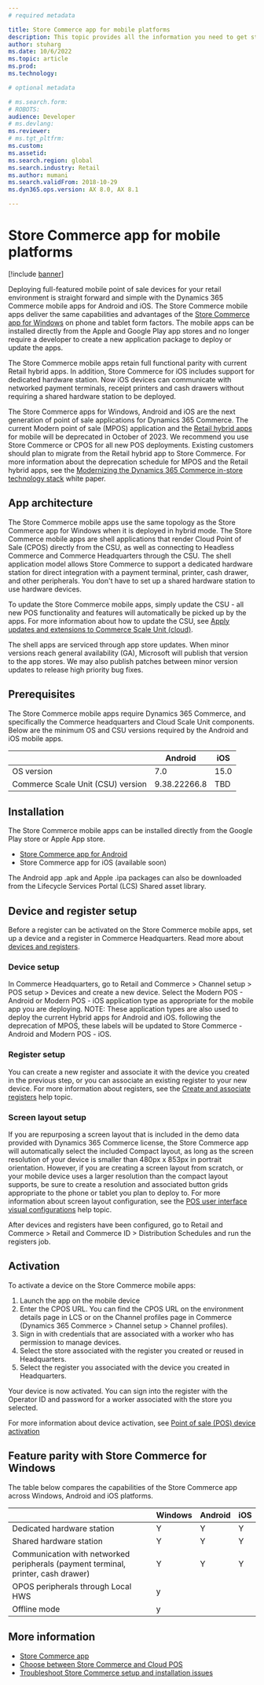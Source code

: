 ```yaml
---
# required metadata

title: Store Commerce app for mobile platforms
description: This topic provides all the information you need to get started with the Store Commerce app for Android and iOS.
author: stuharg 
ms.date: 10/6/2022
ms.topic: article
ms.prod: 
ms.technology: 

# optional metadata

# ms.search.form: 
# ROBOTS: 
audience: Developer
# ms.devlang: 
ms.reviewer: 
# ms.tgt_pltfrm: 
ms.custom: 
ms.assetid: 
ms.search.region: global
ms.search.industry: Retail
ms.author: mumani
ms.search.validFrom: 2018-10-29
ms.dyn365.ops.version: AX 8.0, AX 8.1

---
```


# Store Commerce app for mobile platforms

[!include [banner](../includes/banner.md)]

Deploying full-featured mobile point of sale devices for your retail environment is straight forward and simple with the Dynamics 365 Commerce mobile apps for Android and iOS. The Store Commerce mobile apps deliver the same capabilities and advantages of the [Store Commerce app for Windows](store-commerce.md) on phone and tablet form factors. The mobile apps can be installed directly from the Apple and Google Play app stores and no longer require a developer to create a new application package to deploy or update the apps. 

The Store Commerce mobile apps retain full functional parity with current Retail hybrid apps. In addition, Store Commerce for iOS includes support for dedicated hardware station. Now iOS devices can communicate with networked payment terminals, receipt printers and cash drawers without requiring a shared hardware station to be deployed. 

The Store Commerce apps for Windows, Android and iOS are the next generation of point of sale applications for Dynamics 365 Commerce. The current Modern point of sale (MPOS) application and the [Retail hybrid apps](hybridapp.md) for mobile will be deprecated in October of 2023. We recommend you use Store Commerce or CPOS for all new POS deployments. Existing customers should plan to migrate from the Retail hybrid app to Store Commerce. For more information about the deprecation schedule for MPOS and the Retail hybrid apps, see the [Modernizing the Dynamics 365 Commerce in-store technology stack](https://www.microsoft.com/en-au/download/details.aspx?id=103896) white paper. 

## App architecture

The Store Commerce mobile apps use the same topology as the Store Commerce app for Windows when it is deployed in hybrid mode. The Store Commerce mobile apps are shell applications that render Cloud Point of Sale (CPOS) directly from the CSU, as well as connecting to Headless Commerce and Commerce Headquarters through the CSU. The shell application model allows Store Commerce to support a dedicated hardware station for direct integration with a payment terminal, printer, cash drawer, and other peripherals. You don't have to set up a shared hardware station to use hardware devices. 

To update the Store Commerce mobile apps, simply update the CSU - all new POS functionality and features will automatically be picked up by the apps. For more information about how to update the CSU, see [Apply updates and extensions to Commerce Scale Unit (cloud)](deployment/update-retail-channel.md).

The shell apps are serviced through app store updates. When minor versions reach general availability (GA), Microsoft will publish that version to the app stores. We may also publish patches between minor version updates to release high priority bug fixes.

## Prerequisites

The Store Commerce mobile apps require Dynamics 365 Commerce, and specifically the Commerce headquarters and Cloud Scale Unit components. Below are the minimum OS and CSU versions required by the Android and iOS mobile apps. 

|                                    | Android      | iOS  |
| ---------------------------------- | ------------ | ---- |
| OS version                         | 7.0          | 15.0 |
| Commerce Scale  Unit (CSU) version | 9.38.22266.8 | TBD  |

## Installation

The Store Commerce mobile apps can be installed directly from the Google Play store or Apple App store. 

- [Store Commerce app for Android](https://aka.ms/storecommerceandroid)
- Store Commerce app for iOS (available soon)

The Android app .apk and Apple .ipa packages can also be downloaded from the Lifecycle Services Portal (LCS) Shared asset library. 

## Device and register setup

Before a register can be activated on the Store Commerce mobile apps, set up a device and a register in Commerce Headquarters. Read more about [devices and registers](../implementation-considerations-devices.md). 

### **Device setup**

In Commerce Headquarters, go to Retail and Commerce > Channel setup > POS setup > Devices and create a new device. Select the Modern POS - Android or Modern POS - iOS application type as appropriate for the mobile app you are deploying. NOTE: These application types are also used to deploy the current Hybrid apps for Android and iOS. following the deprecation of MPOS, these labels will be updated to Store Commerce - Android and Modern POS - iOS. 

### **Register setup**

You can create a new register and associate it with the device you created in the previous step, or you can associate an existing register to your new device. For more information about registers, see the [Create and associate registers](../tasks/create-associate-registers) help topic.

### **Screen layout setup**

If you are repurposing a screen layout that is included in the demo data provided with Dynamics 365 Commerce license, the Store Commerce app will automatically select the included Compact layout, as long as the screen resolution of your device is smaller than 480px x 853px in portrait orientation. However, if you are creating a screen layout from scratch, or your mobile device uses a larger resolution than the compact layout supports, be sure to create a resolution and associated button grids appropriate to the phone or tablet you plan to deploy to. For more information about screen layout configuration, see the [POS user interface visual configurations](../pos-screen-layouts) help topic. 

After devices and registers have been configured, go to Retail and Commerce > Retail and Commerce ID > Distribution Schedules and run the registers job.

## Activation

To activate a device on the Store Commerce mobile apps:

1. Launch the app on the mobile device
2. Enter the CPOS URL. You can find the CPOS URL on the environment details page in LCS or on the Channel profiles page in Commerce (Dynamics 365 Commerce > Channel setup > Channel profiles).
3. Sign in with credentials that are associated with a worker who has permission to manage devices.
4. Select the store associated with the register you created or reused in Headquarters.
5. Select the register you associated with the device you created in Headquarters.

Your device is now activated. You can sign into the register with the Operator ID and password for a worker associated with the store you selected. 

For more information about device activation, see [Point of sale (POS) device activation](retail-device-activation.md#activate-a-modern-pos-or-cloud-pos-device-by-using-guided-activation)

## Feature parity with Store Commerce for Windows

 The table below compares the capabilities of the Store Commerce app across Windows, Android and iOS platforms.

|                                                              | Windows | Android | iOS  |
| ------------------------------------------------------------ | ------- | ------- | ---- |
| Dedicated hardware station                                   | Y       | Y       | Y    |
| Shared hardware station                                      | Y       | Y       | Y    |
| Communication with networked peripherals (payment terminal, printer, cash drawer) | Y       | Y       | Y    |
| OPOS peripherals through Local HWS                           | y       |         |      |
| Offline mode                                                 | y       |         |      |



## More information

- [Store Commerce app](store-commerce.md)
- [Choose between Store Commerce and Cloud POS](../mpos-or-cpos.md)
- [Troubleshoot Store Commerce setup and installation issues](../troubleshoot/store-commerce-setup-installation.md)